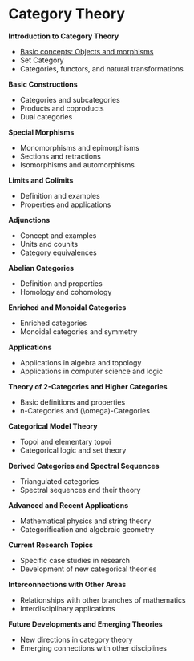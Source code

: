 # Category Theory

**Introduction to Category Theory**
   - [Basic concepts: Objects and morphisms](./definitions.md)
   - Set Category
   - Categories, functors, and natural transformations

**Basic Constructions**
   - Categories and subcategories
   - Products and coproducts
   - Dual categories

**Special Morphisms**
   - Monomorphisms and epimorphisms
   - Sections and retractions
   - Isomorphisms and automorphisms

**Limits and Colimits**
   - Definition and examples
   - Properties and applications

**Adjunctions**
   - Concept and examples
   - Units and counits
   - Category equivalences

**Abelian Categories**
   - Definition and properties
   - Homology and cohomology

**Enriched and Monoidal Categories**
   - Enriched categories
   - Monoidal categories and symmetry

**Applications**
   - Applications in algebra and topology
   - Applications in computer science and logic

**Theory of 2-Categories and Higher Categories**
   - Basic definitions and properties
   - n-Categories and \(\omega\)-Categories

**Categorical Model Theory**
   - Topoi and elementary topoi
   - Categorical logic and set theory

**Derived Categories and Spectral Sequences**
   - Triangulated categories
   - Spectral sequences and their theory

**Advanced and Recent Applications**
   - Mathematical physics and string theory
   - Categorification and algebraic geometry

**Current Research Topics**
   - Specific case studies in research
   - Development of new categorical theories

**Interconnections with Other Areas**
   - Relationships with other branches of mathematics
   - Interdisciplinary applications

**Future Developments and Emerging Theories**
   - New directions in category theory
   - Emerging connections with other disciplines

